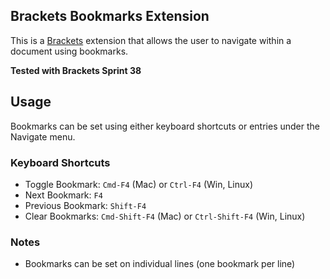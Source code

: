 ## Brackets Bookmarks Extension

This is a [Brackets](https://github.com/adobe/brackets) extension that allows the user to navigate within a document using bookmarks.

**Tested with Brackets Sprint 38**

## Usage

Bookmarks can be set using either keyboard shortcuts or entries under the Navigate menu.

### Keyboard Shortcuts

- Toggle Bookmark: `Cmd-F4` (Mac) or `Ctrl-F4` (Win, Linux)
- Next Bookmark: `F4`
- Previous Bookmark: `Shift-F4`
- Clear Bookmarks: `Cmd-Shift-F4` (Mac) or `Ctrl-Shift-F4` (Win, Linux)

### Notes

- Bookmarks can be set on individual lines (one bookmark per line)